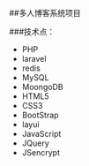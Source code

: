 ##多人博客系统项目

###技术点：
+ PHP
+ laravel
+ redis
+ MySQL
+ MoongoDB
+ HTML5
+ CSS3
+ BootStrap
+ layui
+ JavaScript
+ JQuery
+ JSencrypt

